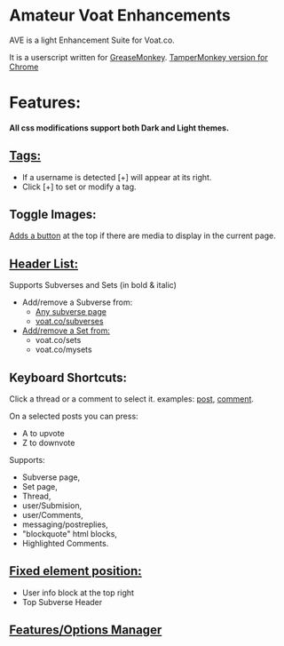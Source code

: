 # Amateur Voat Enhancements

AVE is a light Enhancement Suite for Voat.co.

It is a userscript written for [GreaseMonkey](http://www.greasespot.net/). [TamperMonkey version for Chrome](https://github.com/HorzaGobuchul/AVE-for-Chrome)

# Features:
#### All css modifications support both Dark and Light themes.

## [Tags:](https://i.imgur.com/azBCRIB.png)
* If a username is detected [+] will appear at its right.
* Click [+] to set or modify a tag.

## Toggle Images:

[Adds a button](https://i.imgur.com/8rcfCgz.png) at the top if there are media to display in the current page.

## [Header List:](https://i.imgur.com/qbh3fIq.jpg)

Supports Subverses and Sets (in bold & italic)
* Add/remove a Subverse from:
    * [Any subverse page](https://i.imgur.com/3pOTais.jpg)
    * [voat.co/subverses](https://i.imgur.com/YnTKD8U.jpg)
* [Add/remove a Set from:](https://i.imgur.com/pYbhsW2.png)
    * voat.co/sets
    * voat.co/mysets

## Keyboard Shortcuts:
Click a thread or a comment to select it. examples: [post](https://i.imgur.com/kzrO4rV.png), [comment](https://i.imgur.com/j99RDj6.png).


On a selected posts you can press:

* A to upvote
* Z to downvote

Supports:

* Subverse page,
* Set page,
* Thread,
* user/Submision,
* user/Comments,
* messaging/postreplies,
* "blockquote" html blocks,
* Highlighted Comments.

## [Fixed element position:](https://i.imgur.com/OLs5waM.png)
* User info block at the top right
* Top Subverse Header

## [Features/Options Manager](https://i.imgur.com/FfgXjg6.png)
